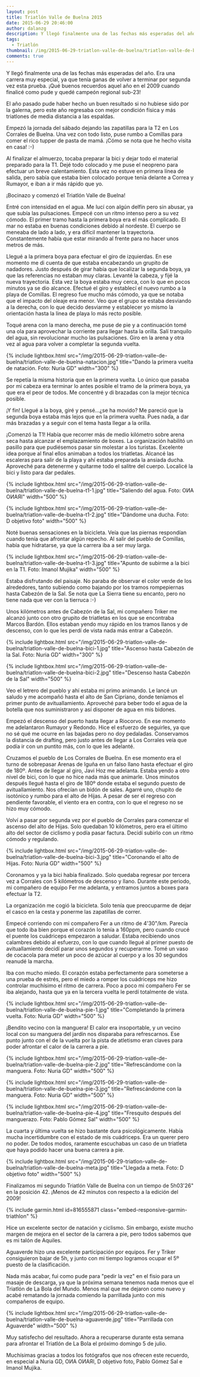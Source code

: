 ```yaml
---
layout: post
title: Triatlón Valle de Buelna 2015
date: 2015-06-29 20:46:00
author: dalanzg
description: Y llegó finalmente una de las fechas más esperadas del año. Era una carrera muy especial, ya que tenía ganas de volver a terminar por segunda vez esta prueba. ¡Qué buenos recuerdos aquel año en el 2009 cuando finalicé como pude y quedé campeón regional sub-23!
tags:
  - Triatlón
thumbnail: /img/2015-06-29-triatlon-valle-de-buelna/triatlon-valle-de-buelna-t1-1.jpg
comments: true
---
```


Y llegó finalmente una de las fechas más esperadas del año. Era una carrera muy especial, ya que tenía ganas de volver a terminar por segunda vez esta prueba. ¡Qué buenos recuerdos aquel año en el 2009 cuando finalicé como pude y quedé campeón regional sub-23!

El año pasado pude haber hecho un buen resultado si no hubiese sido por la galerna, pero este año regresaba con mejor condición física y más triatlones de media distancia a las espaldas.

Empezó la jornada del sábado dejando las zapatillas para la T2 en Los Corrales de Buelna. Una vez con todo listo, puse rumbo a Comillas para comer el rico tupper de pasta de mamá. ¡Cómo se nota que he hecho visita en casa! :-)

Al finalizar el almuerzo, tocaba preparar la bici y dejar todo el material preparado para la T1. Dejé todo colocado y me puse el neopreno para efectuar un breve calentamiento. Esta vez no estuve en primera línea de salida, pero sabía que estaba bien colocado porque tenía delante a Correa y Rumayor, e iban a ir más rápido que yo.

¡Bocinazo y comenzó el Triatlón Valle de Buelna!

Entré con intensidad en el agua. Me lucí con algún delfín pero sin abusar, ya que subía las pulsaciones. Empecé con un ritmo intenso pero a su vez cómodo. El primer tramo hasta la primera boya era el más complicado. El mar no estaba en buenas condiciones debido al nordeste. El cuerpo se meneaba de lado a lado, y era difícil mantener la trayectoria. Constantemente había que estar mirando al frente para no hacer unos metros de más.

Llegué a la primera boya para efectuar el giro de izquierdas. En ese momento me di cuenta de que estaba encabezando un grupito de nadadores. Justo después de girar había que localizar la segunda boya, ya que las referencias no estaban muy claras. Levanté la cabeza, y fijé la nueva trayectoria. Esta vez la boya estaba muy cerca, con lo que en pocos minutos ya se dio alcance. Efectué el giro y establecí el nuevo rumbo a la playa de Comillas. El regreso fue mucho más cómodo, ya que se notaba que el impacto del oleaje era menor. Veo que el grupo se estaba desviando a la derecha, con lo que decido desviarme y establecer yo mismo la orientación hasta la linea de playa lo más recto posible.

Toqué arena con la mano derecha, me puse de pie y a continuación tomé una ola para aprovechar la corriente para llegar hasta la orilla. Salí tranquilo del agua, sin revolucionar mucho las pulsaciones. Giro en la arena y otra vez al agua para volver a completar la segunda vuelta.

{% include lightbox.html src="/img/2015-06-29-triatlon-valle-de-buelna/triatlon-valle-de-buelna-natacion.jpg" title="Dando la primera vuelta de natación. Foto: Nuria GD" width="300" %}

Se repetía la misma historia que en la primera vuelta. Lo único que pasaba por mi cabeza era terminar lo antes posible el tramo de la primera boya, ya que era el peor de todos. Me concentré y di brazadas con la mejor técnica posible.

¡Y fin! Llegué a la boya, giré y pensé...¿se ha movido? Me pareció que la segunda boya estaba más lejos que en la primera vuelta. Pues nada, a dar más brazadas y a seguir con el tema hasta llegar a la orilla.

¡Comenzó la T1! Había que recorrer más de medio kilómetro sobre arena seca hasta alcanzar el emplazamiento de boxes. La organización habilitó un pasillo para que pudiésemos pasar sin molestar a los turistas. Excelente idea porque al final ellos animaban a todos los triatletas. Alcancé las escaleras para salir de la playa y ahí estaba preparada la ansiada ducha. Aproveché para detenerme y quitarme todo el salitre del cuerpo. Localicé la bici y listo para dar pedales.

{% include lightbox.html src="/img/2015-06-29-triatlon-valle-de-buelna/triatlon-valle-de-buelna-t1-1.jpg" title="Saliendo del agua. Foto: OИA OИAЯI" width="500" %}

{% include lightbox.html src="/img/2015-06-29-triatlon-valle-de-buelna/triatlon-valle-de-buelna-t1-2.jpg" title="Dándome una ducha. Foto: D objetivo foto" width="500" %}

Noté buenas sensaciones en la bicicleta. Veía que las piernas respondían cuando tenía que afrontar algún repecho. Al salir del pueblo de Comillas, había que hidratarse, ya que la carrera iba a ser muy larga.

{% include lightbox.html src="/img/2015-06-29-triatlon-valle-de-buelna/triatlon-valle-de-buelna-t1-3.jpg" title="Apunto de subirme a la bici en la T1. Foto: Imanol Mujika" width="500" %}

Estaba disfrutando del paisaje. No paraba de observar el color verde de los alrededores, tanto subiendo como bajando por los tramos rompepiernas hasta Cabezón de la Sal. Se nota que La Sierra tiene su encanto, pero no tiene nada que ver con la tierruca :-)

Unos kilómetros antes de Cabezón de la Sal, mi compañero Triker me alcanzó junto con otro grupito de triatletas en los que se encontraba Marcos Bardón. Ellos estaban yendo muy rápido en los tramos llanos y de descenso, con lo que les perdí de vista nada más entrar a Cabezón.

{% include lightbox.html src="/img/2015-06-29-triatlon-valle-de-buelna/triatlon-valle-de-buelna-bici-1.jpg" title="Ascenso hasta Cabezón de la Sal. Foto: Nuria GD" width="300" %}

{% include lightbox.html src="/img/2015-06-29-triatlon-valle-de-buelna/triatlon-valle-de-buelna-bici-2.jpg" title="Descenso hasta Cabezón de la Sal" width="500" %}

Veo el letrero del pueblo y ahí estaba mi primo animando. Le lancé un saludo y me acompañó hasta el alto de San Cipriano, donde teníamos el primer punto de avituallamiento. Aproveché para beber todo el agua de la botella que nos suministraron y así disponer de agua en mis bidones.

Empezó el descenso del puerto hasta llegar a Riocorvo. En ese momento me adelantaron Rumayor y Redondo. Hice el esfuerzo de seguirles, ya que no sé qué me ocurre en las bajadas pero no doy pedaladas. Conservamos la distancia de drafting, pero justo antes de llegar a Los Corrales veía que podía ir con un puntito más, con lo que les adelanté.

Cruzamos el pueblo de Los Corrales de Buelna. En ese momento era el turno de sobrepasar Arenas de Iguña en un falso llano hasta efectuar el giro de 180º. Antes de llegar al giro, Javi Hoz me adelanta. Estaba yendo a otro nivel de bici, con lo que no hice nada más que animarle. Unos minutos después llegué hasta el giro de 180º donde estaba el segundo puesto de avituallamiento. Nos ofrecían un bidón de sales. Agarré uno, chupito de isotónico y rumbo para el alto de Hijas. A pesar de ser el regreso con pendiente favorable, el viento era en contra, con lo que el regreso no se hizo muy cómodo.

Volví a pasar por segunda vez por el pueblo de Corrales para comenzar el ascenso del alto de Hijas. Solo quedaban 10 kilómetros, pero era el último alto del sector de ciclismo y podía pasar factura. Decidí subirlo con un ritmo cómodo y regulando.

{% include lightbox.html src="/img/2015-06-29-triatlon-valle-de-buelna/triatlon-valle-de-buelna-bici-3.jpg" title="Coronando el alto de Hijas. Foto: Nuria GD" width="500" %}

Coronamos y ya la bici había finalizado. Solo quedaba regresar por tercera vez a Corrales con 5 kilómetros de descenso y llano. Durante este periodo, mi compañero de equipo Fer me adelanta, y entramos juntos a boxes para efectuar la T2.

La organización me cogió la bicicleta. Solo tenía que preocuparme de dejar el casco en la cesta y ponerme las zapatillas de correr.

Empecé corriendo con mi compañero Fer a un ritmo de 4'30"/km. Parecía que todo iba bien porque el corazón lo tenía a 160ppm, pero cuando crucé el puente los cuádriceps empezaron a saludar. Estaba recibiendo unos calambres debido al esfuerzo, con lo que cuando llegué al primer puesto de avituallamiento decidí parar unos segundos y recuperarme. Tomé un vaso de cocacola para meter un poco de azúcar al cuerpo y a los 30 segundos reanudé la marcha.

Iba con mucho miedo. El corazón estaba perfectamente para someterse a una prueba de estrés, pero el miedo a romper los cuádriceps me hizo controlar muchísimo el ritmo de carrera. Poco a poco mi compañero Fer se iba alejando, hasta que ya en la tercera vuelta le perdí totalmente de vista.

{% include lightbox.html src="/img/2015-06-29-triatlon-valle-de-buelna/triatlon-valle-de-buelna-pie-1.jpg" title="Completando la primera vuelta. Foto: Nuria GD" width="500" %}

¡Bendito vecino con la manguera! El calor era insoportable, y un vecino local con su manguera del jardín nos disparaba para refrescarnos. Ese punto junto con el de la vuelta por la pista de atletismo eran claves para poder afrontar el calor de la carrera a pie.

{% include lightbox.html src="/img/2015-06-29-triatlon-valle-de-buelna/triatlon-valle-de-buelna-pie-2.jpg" title="Refrescándome con la manguera. Foto: Nuria GD" width="500" %}

{% include lightbox.html src="/img/2015-06-29-triatlon-valle-de-buelna/triatlon-valle-de-buelna-pie-3.jpg" title="Refrescándome con la manguera. Foto: Nuria GD" width="500" %}

{% include lightbox.html src="/img/2015-06-29-triatlon-valle-de-buelna/triatlon-valle-de-buelna-pie-4.jpg" title="Fresquito después del manguerazo. Foto: Pablo Gómez Sal" width="500" %}

La cuarta y última vuelta se hizo bastante dura psicológicamente. Había mucha incertidumbre con el estado de mis cuádriceps. Era un querer pero no poder. De todos modos, raramente escuchabas un caso de un triatleta que haya podido hacer una buena carrera a pie.

{% include lightbox.html src="/img/2015-06-29-triatlon-valle-de-buelna/triatlon-valle-de-buelna-meta.jpg" title="Llegada a meta. Foto: D objetivo foto" width="500" %}

Finalizamos mi segundo Triatlón Valle de Buelna con un tiempo de 5h03'26" en la posición 42. ¡Menos de 42 minutos con respecto a la edición del 2009!

{% include garmin.html id=816555871 class="embed-responsive-garmin-triathlon" %}

Hice un excelente sector de natación y ciclismo. Sin embargo, existe mucho margen de mejora en el sector de la carrera a pie, pero todos sabemos que es mi talón de Aquiles.

Aguaverde hizo una excelente participación por equipos. Fer y Triker consiguieron bajar de 5h, y junto con mi tiempo logramos ocupar el 5º puesto de la clasificación.

Nada más acabar, fui como pude para "pedir la vez" en el fisio para un masaje de descarga, ya que la próxima semana tenemos nada menos que el Triatlón de La Bola del Mundo. Menos mal que me dejaron como nuevo y acabé rematando la jornada comiendo la parrillada junto con mis compañeros de equipo.

{% include lightbox.html src="/img/2015-06-29-triatlon-valle-de-buelna/triatlon-valle-de-buelna-aguaverde.jpg" title="Parrillada con Aguaverde" width="500" %}

Muy satisfecho del resultado. Ahora a recuperarse durante esta semana para afrontar el Triatlón de La Bola el próximo domingo 5 de julio. 

Muchísimas gracias a todos los fotógrafos que nos ofrecen este recuerdo, en especial a Nuria GD, OИA OИAЯI, D objetivo foto, Pablo Gómez Sal e Imanol Mujika.
